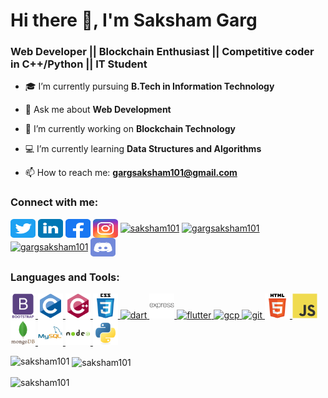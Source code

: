 <h1 align="left">Hi there 👋, I'm Saksham Garg</h1>
<h3 align="left">Web Developer || Blockchain Enthusiast || Competitive coder in C++/Python || IT Student</h3>


- 🎓 I’m currently pursuing **B.Tech in Information Technology**

- 💬 Ask me about **Web Development**

- 🎯 I’m currently working on **Blockchain Technology**

- 💻 I’m currently learning **Data Structures and Algorithms**

- 📫 How to reach me: **gargsaksham101@gmail.com**


<h3 align="left">Connect with me:</h3>
<p align="left">
<a href="https://twitter.com/gargsaksham101" target="blank"><img align="center" src="https://github.com/edent/SuperTinyIcons/blob/master/images/svg/twitter.svg" alt="gargsaksham101" height="30" width="40" /></a>
<a href="https://linkedin.com/in/saksham101" target="blank"><img align="center" src="https://github.com/edent/SuperTinyIcons/blob/master/images/svg/linkedin.svg" alt="saksham101" height="30" width="40" /></a>
<a href="https://fb.com/saksham.garg.77985" target="blank"><img align="center" src="https://github.com/edent/SuperTinyIcons/blob/master/images/svg/facebook.svg" alt="saksham.garg.77985" height="30" width="40" /></a>
<a href="https://instagram.com/garg.sakshu" target="blank"><img align="center" src="https://github.com/edent/SuperTinyIcons/blob/master/images/svg/instagram.svg" alt="garg.sakshu" height="30" width="40" /></a>
<a href="https://www.codechef.com/users/saksham101" target="blank"><img align="center" src="https://github.com/saksham101/CodeChef/blob/main/codechef.svg" alt="saksham101" height="30" width="40" /></a>
<a href="https://www.hackerrank.com/gargsaksham101" target="blank"><img align="center" src="https://cdn.worldvectorlogo.com/logos/hackerrank.svg" alt="gargsaksham101" height="30" width="40" /></a>
<a href="https://www.leetcode.com/gargsaksham101" target="blank"><img align="center" src="https://upload.wikimedia.org/wikipedia/commons/8/8e/LeetCode_Logo_1.png" alt="gargsaksham101" height="30" width="40" /></a>
<a href="https://discordapp.com/users/5606/" target="blank"><img align="center" src="https://github.com/edent/SuperTinyIcons/blob/master/images/svg/discord.svg" alt="#5606" height="30" width="40" /></a>
</p>


<h3 align="left">Languages and Tools:</h3>
<p align="left"> <a href="https://getbootstrap.com" target="_blank"> <img src="https://raw.githubusercontent.com/devicons/devicon/master/icons/bootstrap/bootstrap-plain-wordmark.svg" alt="bootstrap" width="40" height="40"/> </a> <a href="https://www.cprogramming.com/" target="_blank"> <img src="https://raw.githubusercontent.com/devicons/devicon/master/icons/c/c-original.svg" alt="c" width="40" height="40"/> </a> <a href="https://www.w3schools.com/cpp/" target="_blank"> <img src="https://raw.githubusercontent.com/devicons/devicon/master/icons/cplusplus/cplusplus-original.svg" alt="cplusplus" width="40" height="40"/> </a> <a href="https://www.w3schools.com/css/" target="_blank"> <img src="https://raw.githubusercontent.com/devicons/devicon/master/icons/css3/css3-original-wordmark.svg" alt="css3" width="40" height="40"/> </a> <a href="https://dart.dev" target="_blank"> <img src="https://www.vectorlogo.zone/logos/dartlang/dartlang-icon.svg" alt="dart" width="40" height="40"/> </a> <a href="https://expressjs.com" target="_blank"> <img src="https://raw.githubusercontent.com/devicons/devicon/master/icons/express/express-original-wordmark.svg" alt="express" width="40" height="40"/> </a> <a href="https://flutter.dev" target="_blank"> <img src="https://www.vectorlogo.zone/logos/flutterio/flutterio-icon.svg" alt="flutter" width="40" height="40"/> </a> <a href="https://cloud.google.com" target="_blank"> <img src="https://www.vectorlogo.zone/logos/google_cloud/google_cloud-icon.svg" alt="gcp" width="40" height="40"/> </a> <a href="https://git-scm.com/" target="_blank"> <img src="https://www.vectorlogo.zone/logos/git-scm/git-scm-icon.svg" alt="git" width="40" height="40"/> </a> <a href="https://www.w3.org/html/" target="_blank"> <img src="https://raw.githubusercontent.com/devicons/devicon/master/icons/html5/html5-original-wordmark.svg" alt="html5" width="40" height="40"/> </a> <a href="https://developer.mozilla.org/en-US/docs/Web/JavaScript" target="_blank"> <img src="https://raw.githubusercontent.com/devicons/devicon/master/icons/javascript/javascript-original.svg" alt="javascript" width="40" height="40"/> </a> <a href="https://www.mongodb.com/" target="_blank"> <img src="https://raw.githubusercontent.com/devicons/devicon/master/icons/mongodb/mongodb-original-wordmark.svg" alt="mongodb" width="40" height="40"/> </a> <a href="https://www.mysql.com/" target="_blank"> <img src="https://raw.githubusercontent.com/devicons/devicon/master/icons/mysql/mysql-original-wordmark.svg" alt="mysql" width="40" height="40"/> </a> <a href="https://nodejs.org" target="_blank"> <img src="https://raw.githubusercontent.com/devicons/devicon/master/icons/nodejs/nodejs-original-wordmark.svg" alt="nodejs" width="40" height="40"/> </a> <a href="https://www.python.org" target="_blank"> <img src="https://raw.githubusercontent.com/devicons/devicon/master/icons/python/python-original.svg" alt="python" width="40" height="40"/> </a> </p>


<p><img align="left" src="https://github-readme-stats.vercel.app/api/top-langs?username=saksham101&show_icons=true&locale=en&layout=compact" alt="saksham101" /></p>

<p>&nbsp;<img align="center" src="https://github-readme-stats.vercel.app/api?username=saksham101&show_icons=true&locale=en" alt="saksham101" /></p>

<p><img align="center" src="https://github-readme-streak-stats.herokuapp.com/?user=saksham101&" alt="saksham101" /></p>


<!--
*saksham101/Saksham101* is a ✨ special ✨ repository because its `README.md` (this file) appears on your GitHub profile.
### Hi there 👋 I'm Saksham Garg
Here are some ideas to get you started:

- 🔭 I’m currently working on ...
- 🌱 I’m currently learning ...
- 👯 I’m looking to collaborate on ...
- 🤔 I’m looking for help with ...
- 💬 Ask me about ...
- 📫 How to reach me: ...
- 😄 Pronouns: ...
- ⚡ Fun fact: ...
-->

